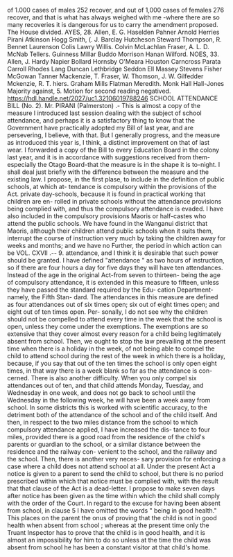 of 1.000 cases of males 252 recover, and out of 1,000 cases of females 276 recover, and that is what has always weighed with me -where there are so many recoveries it is dangerous for us to carry the amendment proposed. The House divided. AYES, 28. Allen, E. G. Haselden Pahner Arnold Herries Pirani Atkinson Hogg Smith, (. J. Barclay Hutcheson Steward Thompson, R. Bennet Laurenson Colis Lawry Willis. Colvin McLachlan Fraser, A. L. D. McNab Tellers. Guinness Millar Buddo Morrison Hanan Wilford. NOES, 33. Allen, J. Hardy Napier Bollard Hornsby O'Meara Houston Carncross Parata Carroll Rhodes Lang Duncan Lethbridge Seddon Ell Massey Stevens Fisher McGowan Tanner Mackenzie, T. Fraser, W. Thomson, J. W. Gilfedder Mckenzie, R. T. hiers. Graham Mills Flatman Meredith. Monk Hall Hall-Jones Majority against, 5. Motion for second reading negatived. https://hdl.handle.net/2027/uc1.32106019788246 SCHOOL ATTENDANCE BILL (No. 2). Mr. PIRANI (Palmerston) .- This is almost a copy of the measure I introduced last session dealing with the subject of school attendance, and perhaps it is a satisfactory thing to know that the Government have practically adopted my Bill of last year, and are persevering, I believe, with that. But I generally progress, and the measure as introduced this year is, I think, a distinct improvement on that of last wear. I forwarded a copy of the Bill to every Education Board in the colony last year, and it is in accordance with suggestions received from them-especially the Otago Board-that the measure is in the shape it is to-night. I shall deal just briefly with the difference between the measure and the existing law. I propose, in the first plase, to include in the definition of public schools, at which at- tendance is compulsory within the provisions of the Act. private day-schools, because it is found in practical working that children are en- rolled in private schools without the attendance provisions being complied with, and thus the compulsory attendance is evaded. I have also included in the compulsory provisions Maoris or half-castes who attend the public schools. We have found in the Wanganui district that Maoris, although their children attend public schools when it suits them, interrupt the course of instruction very much by taking the children away for weeks and months; and we have no Further, the period in which action can be VOL. CXVII .-- 9. attendance, and I think it is desirable that such power should be granted. I have defined "attendance " as two hours of instruction, so if there are four hours a day for five days they will have ten attendances. Instead of the age in the original Act-from seven to thirteen- being the age of compulsory attendance, it is extended in this measure to fifteen, unless they have passed the standard required by the Edu- cation Department-namely, the Fifth Stan- dard. The attendances in this measure are defined as four attendances out of six times open; six out of eight times open; and eight out of ten times open. Per- sonally, I do not see why the children should not be compelled to attend every time in the week that the school is open, unless they come under the exemptions. The exemptions are so extensive that they cover almost every reason for a child being legitimately absent from school. Then, we ought to stop the law prevailing at the present time when there is a holiday in the week, of not being able to compel the child to attend school during the rest of the week in which there is a holiday, because, if you say that out of the ten times the school is only open eight times, in that way there is a week blank so far as the attendance is con- cerned. There is also another difficulty. When you only compel six attendances out of ten, and that child attends Monday, Tuesday, and Wednesday in one week, and does not go back to school until the Wednesday in the following week, he will have been a week away from school. In some districts this is worked with scientific accuracy, to the detriment both of the attendance of the school and of the child itself. And then, in respect to the two miles distance from the school to which compulsory attendance applied, I have increased the dis- tance to four miles, provided there is a good road from the residence of the child's parents or guardian to the school, or a similar distance between the residence and the railway con- venient to the school, and the railway and the school. Then, there is another very neces- sary provision for enforcing a case where a child does not attend school at all. Under the present Act a notice is given to a parent to send the child to school, but there is no period prescribed within which that notice must be complied with, with the result that that clause of the Act is a dead-letter. I propose to make seven days after notice has been given as the time within which the child shall comply with the order of the Court. In regard to the excuse for having been absent from school, in clause 5 I have omitted the words " being in good health." This places on the parent the onus of proving that the child is not in good health when absent from school ; whereas at the present time only the Truant Inspector has to prove that the child is in good health, and it is almost an impossibility for him to do so unless at the time the child was absent from school he has been a constant visitor at that child's home. 